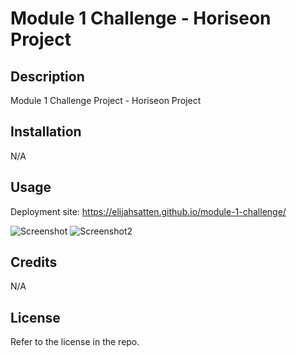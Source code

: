 # Module 1 Challenge - Horiseon Project

## Description

Module 1 Challenge Project - Horiseon Project

## Installation

N/A

## Usage

Deployment site: https://elijahsatten.github.io/module-1-challenge/

![Screenshot](assets/images/screenshot.png)
![Screenshot2](assets/images/screenshot-2.png)

## Credits

N/A

## License

Refer to the license in the repo.
